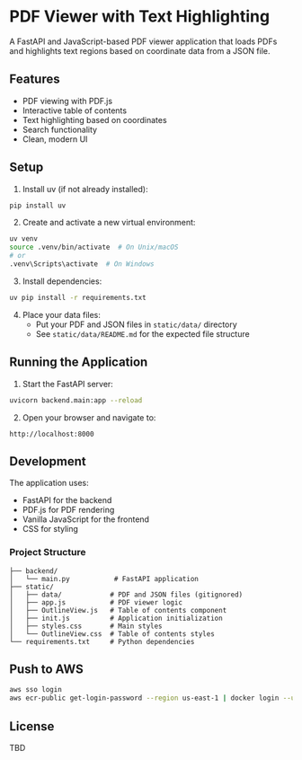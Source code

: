 # PDF Viewer with Text Highlighting

A FastAPI and JavaScript-based PDF viewer application that loads PDFs and highlights text regions based on coordinate data from a JSON file.

## Features

- PDF viewing with PDF.js
- Interactive table of contents
- Text highlighting based on coordinates
- Search functionality
- Clean, modern UI

## Setup

1. Install uv (if not already installed):
```bash
pip install uv
```

2. Create and activate a new virtual environment:
```bash
uv venv
source .venv/bin/activate  # On Unix/macOS
# or
.venv\Scripts\activate  # On Windows
```

3. Install dependencies:
```bash
uv pip install -r requirements.txt
```

4. Place your data files:
   - Put your PDF and JSON files in `static/data/` directory
   - See `static/data/README.md` for the expected file structure

## Running the Application

1. Start the FastAPI server:
```bash
uvicorn backend.main:app --reload
```

2. Open your browser and navigate to:
```
http://localhost:8000
```

## Development

The application uses:
- FastAPI for the backend
- PDF.js for PDF rendering
- Vanilla JavaScript for the frontend
- CSS for styling

### Project Structure

```
├── backend/
│   └── main.py           # FastAPI application
├── static/
│   ├── data/            # PDF and JSON files (gitignored)
│   ├── app.js           # PDF viewer logic
│   ├── OutlineView.js   # Table of contents component
│   ├── init.js          # Application initialization
│   ├── styles.css       # Main styles
│   └── OutlineView.css  # Table of contents styles
└── requirements.txt     # Python dependencies
```

## Push to AWS

```bash
aws sso login
aws ecr-public get-login-password --region us-east-1 | docker login --username AWS --password-stdin public.ecr.aws/t0a9q9b2
```

## License

TBD